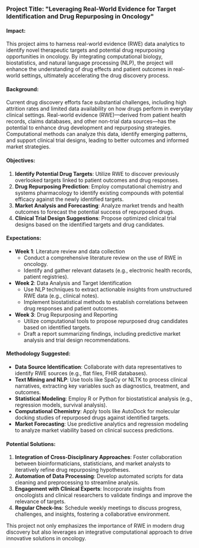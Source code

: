 ### Project Title: "Leveraging Real-World Evidence for Target Identification and Drug Repurposing in Oncology"

#### Impact:
This project aims to harness real-world evidence (RWE) data analytics to identify novel therapeutic targets and potential drug repurposing opportunities in oncology. By integrating computational biology, biostatistics, and natural language processing (NLP), the project will enhance the understanding of drug effects and patient outcomes in real-world settings, ultimately accelerating the drug discovery process.

#### Background:
Current drug discovery efforts face substantial challenges, including high attrition rates and limited data availability on how drugs perform in everyday clinical settings. Real-world evidence (RWE)—derived from patient health records, claims databases, and other non-trial data sources—has the potential to enhance drug development and repurposing strategies. Computational methods can analyze this data, identify emerging patterns, and support clinical trial designs, leading to better outcomes and informed market strategies.

#### Objectives:
1. **Identify Potential Drug Targets**: Utilize RWE to discover previously overlooked targets linked to patient outcomes and drug responses.
2. **Drug Repurposing Prediction**: Employ computational chemistry and systems pharmacology to identify existing compounds with potential efficacy against the newly identified targets.
3. **Market Analysis and Forecasting**: Analyze market trends and health outcomes to forecast the potential success of repurposed drugs.
4. **Clinical Trial Design Suggestions**: Propose optimized clinical trial designs based on the identified targets and drug candidates.

#### Expectations:
- **Week 1**: Literature review and data collection
  - Conduct a comprehensive literature review on the use of RWE in oncology.
  - Identify and gather relevant datasets (e.g., electronic health records, patient registries).
- **Week 2**: Data Analysis and Target Identification
  - Use NLP techniques to extract actionable insights from unstructured RWE data (e.g., clinical notes).
  - Implement biostatistical methods to establish correlations between drug responses and patient outcomes.
- **Week 3**: Drug Repurposing and Reporting
  - Utilize computational tools to propose repurposed drug candidates based on identified targets.
  - Draft a report summarizing findings, including predictive market analysis and trial design recommendations.

#### Methodology Suggested:
- **Data Source Identification**: Collaborate with data representatives to identify RWE sources (e.g., flat files, FHIR databases).
- **Text Mining and NLP**: Use tools like SpaCy or NLTK to process clinical narratives, extracting key variables such as diagnostics, treatment, and outcomes.
- **Statistical Modeling**: Employ R or Python for biostatistical analysis (e.g., regression models, survival analysis).
- **Computational Chemistry**: Apply tools like AutoDock for molecular docking studies of repurposed drugs against identified targets.
- **Market Forecasting**: Use predictive analytics and regression modeling to analyze market viability based on clinical success predictions.

#### Potential Solutions:
1. **Integration of Cross-Disciplinary Approaches**: Foster collaboration between bioinformaticians, statisticians, and market analysts to iteratively refine drug repurposing hypotheses.
2. **Automation of Data Processing**: Develop automated scripts for data cleaning and preprocessing to streamline analysis.
3. **Engagement with Clinical Experts**: Incorporate insights from oncologists and clinical researchers to validate findings and improve the relevance of targets.
4. **Regular Check-Ins**: Schedule weekly meetings to discuss progress, challenges, and insights, fostering a collaborative environment.

This project not only emphasizes the importance of RWE in modern drug discovery but also leverages an integrative computational approach to drive innovative solutions in oncology.